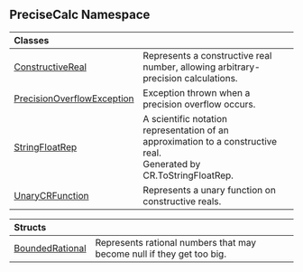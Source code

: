 ## PreciseCalc Namespace

| Classes | |
| :--- | :--- |
| [ConstructiveReal](PreciseCalc.ConstructiveReal.md 'PreciseCalc.ConstructiveReal') | Represents a constructive real number, allowing arbitrary-precision calculations. |
| [PrecisionOverflowException](PreciseCalc.PrecisionOverflowException.md 'PreciseCalc.PrecisionOverflowException') | Exception thrown when a precision overflow occurs. |
| [StringFloatRep](PreciseCalc.StringFloatRep.md 'PreciseCalc.StringFloatRep') | A scientific notation representation of an approximation to a constructive real.<br/>Generated by CR.ToStringFloatRep. |
| [UnaryCRFunction](PreciseCalc.UnaryCRFunction.md 'PreciseCalc.UnaryCRFunction') | Represents a unary function on constructive reals. |

| Structs | |
| :--- | :--- |
| [BoundedRational](PreciseCalc.BoundedRational.md 'PreciseCalc.BoundedRational') | Represents rational numbers that may become null if they get too big. |
